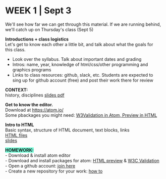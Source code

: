 <h1>WEEK 1 | Sept 3</h1>
We'll see how far we can get through this material. If we are running behind, we'll catch up on Thursday's class (Sept 5)

<p><strong>Introductions + class logistics</strong><br>
Let's get to know each other a little bit, and talk about what the goals for this class.</p>
<ul>
<li>Look over the syllabus. Talk about important dates and grading</li>
<li>Intros: name, year, knowledge of html/css/other programming and graphics programs</li>
<li>Links to class resources: github, slack, etc. Students are expected to sing up for github account (free) and post their work there for review</li>
</ul>
<p><strong>CONTEXT: </strong><br>
history, disciplines <a href="IntrotoWeb_W1_WebProductionToday.pdf">slides pdf</a></p>
<p><strong>Get to know the editor.</strong> <br>
Download at <a href="https://atom.io/">https://atom.io/</a><br>Some pbackages you might need: <a href="https://atom.io/packages/w3c-validation">W3Validation in Atom</a>,<a href="https://atom.io/packages/atom-html-preview"> Preview in HTML</a></p>
<p>
<strong>Intro to HTML</strong><br>
Basic syntax, structure of HTML document, text blocks, links <br>
<a href="https://github.com/miraalibek/NYU_IDM_IntroToWeb/tree/master/W1_Sept3/code">HTML files</a><br>
<a href="IntrotoWeb_W1_BasicHTML.pdf">slides</a>
<p><strong><span style="background-color: #75ffd8;">HOMEWORK: <span> </strong><br>
- Download & install atom editor <br>
- Download and install packages for atom: <a href="https://atom.io/packages/atom-html-preview">HTML preview</a> & <a href="https://atom.io/packages/w3c-validation">W3C Validation</a><br>
- Open a github account: <a href="https://github.com/join">join here</a><br>
- Create a new repository for your work: <a href="https://help.github.com/en/articles/create-a-repo">how to</a>
<br>
</a>
</p>
